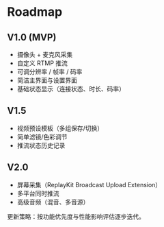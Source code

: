 # Roadmap

## V1.0 (MVP)
- 摄像头 + 麦克风采集
- 自定义 RTMP 推流
- 可调分辨率 / 帧率 / 码率
- 简洁主界面与设置界面
- 基础状态显示（连接状态、时长、码率）

## V1.5
- 视频预设模板（多组保存/切换）
- 简单滤镜/色彩调节
- 推流状态历史记录

## V2.0
- 屏幕采集（ReplayKit Broadcast Upload Extension）
- 多平台同时推流
- 高级音频（混音、多音源）

更新策略：按功能优先度与性能影响评估逐步迭代。
